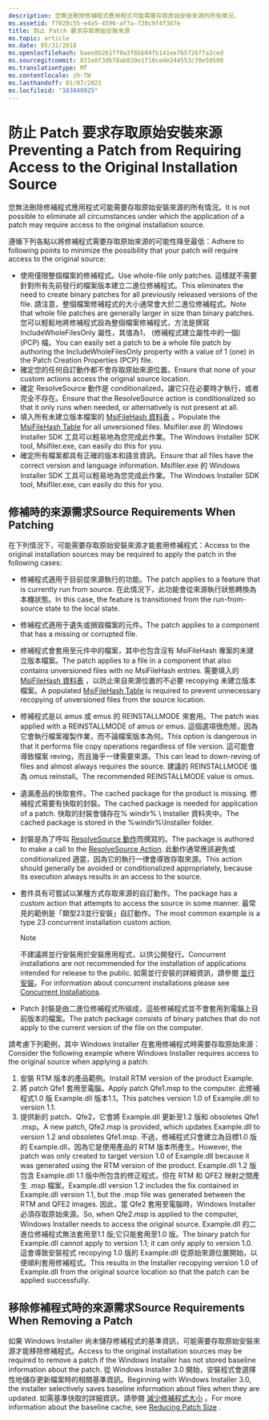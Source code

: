 ```yaml
---
description: 您無法刪除修補程式應用程式可能需要存取原始安裝來源的所有情況。
ms.assetid: f7028c55-e4a5-4596-af7a-728c9f4f367e
title: 防止 Patch 要求存取原始安裝來源
ms.topic: article
ms.date: 05/31/2018
ms.openlocfilehash: baee8b261ff0a3f6bb94fb141ee765726ffa2ced
ms.sourcegitcommit: 831e8f3db78ab820e1710cede244553c70e50500
ms.translationtype: MT
ms.contentlocale: zh-TW
ms.lasthandoff: 01/07/2021
ms.locfileid: "103848925"
---
```

# <a name="preventing-a-patch-from-requiring-access-to-the-original-installation-source"></a><span data-ttu-id="8ebf7-103">防止 Patch 要求存取原始安裝來源</span><span class="sxs-lookup"><span data-stu-id="8ebf7-103">Preventing a Patch from Requiring Access to the Original Installation Source</span></span>

<span data-ttu-id="8ebf7-104">您無法刪除修補程式應用程式可能需要存取原始安裝來源的所有情況。</span><span class="sxs-lookup"><span data-stu-id="8ebf7-104">It is not possible to eliminate all circumstances under which the application of a patch may require access to the original installation source.</span></span>

<span data-ttu-id="8ebf7-105">遵循下列各點以將修補程式需要存取原始來源的可能性降至最低：</span><span class="sxs-lookup"><span data-stu-id="8ebf7-105">Adhere to following points to minimize the possibility that your patch will require access to the original source:</span></span>

-   <span data-ttu-id="8ebf7-106">使用僅限整個檔案的修補程式。</span><span class="sxs-lookup"><span data-stu-id="8ebf7-106">Use whole-file only patches.</span></span> <span data-ttu-id="8ebf7-107">這樣就不需要針對所有先前發行的檔案版本建立二進位修補程式。</span><span class="sxs-lookup"><span data-stu-id="8ebf7-107">This eliminates the need to create binary patches for all previously released versions of the file.</span></span> <span data-ttu-id="8ebf7-108">請注意，整個檔案修補程式的大小通常會大於二進位修補程式。</span><span class="sxs-lookup"><span data-stu-id="8ebf7-108">Note that whole file patches are generally larger in size than binary patches.</span></span> <span data-ttu-id="8ebf7-109">您可以輕鬆地將修補程式設為整個檔案修補程式，方法是撰寫 IncludeWholeFilesOnly 屬性，其值為1， (修補程式建立屬性中的一個)  (PCP) 檔。</span><span class="sxs-lookup"><span data-stu-id="8ebf7-109">You can easily set a patch to be a whole file patch by authoring the IncludeWholeFilesOnly property with a value of 1 (one) in the Patch Creation Properties (PCP) file.</span></span>
-   <span data-ttu-id="8ebf7-110">確定您的任何自訂動作都不會存取原始來源位置。</span><span class="sxs-lookup"><span data-stu-id="8ebf7-110">Ensure that none of your custom actions access the original source location.</span></span>
-   <span data-ttu-id="8ebf7-111">確定 ResolveSource 動作是 conditionalized，讓它只在必要時才執行，或者完全不存在。</span><span class="sxs-lookup"><span data-stu-id="8ebf7-111">Ensure that the ResolveSource action is conditionalized so that it only runs when needed, or alternatively is not present at all.</span></span>
-   <span data-ttu-id="8ebf7-112">填入所有未建立版本檔案的 [MsiFileHash 資料表](msifilehash-table.md) 。</span><span class="sxs-lookup"><span data-stu-id="8ebf7-112">Populate the [MsiFileHash Table](msifilehash-table.md) for all unversioned files.</span></span> <span data-ttu-id="8ebf7-113">Msifiler.exe 的 Windows Installer SDK 工具可以輕易地為您完成此作業。</span><span class="sxs-lookup"><span data-stu-id="8ebf7-113">The Windows Installer SDK tool, Msifiler.exe, can easily do this for you.</span></span>
-   <span data-ttu-id="8ebf7-114">確定所有檔案都具有正確的版本和語言資訊。</span><span class="sxs-lookup"><span data-stu-id="8ebf7-114">Ensure that all files have the correct version and language information.</span></span> <span data-ttu-id="8ebf7-115">Msifiler.exe 的 Windows Installer SDK 工具可以輕易地為您完成此作業。</span><span class="sxs-lookup"><span data-stu-id="8ebf7-115">The Windows Installer SDK tool, Msifiler.exe, can easily do this for you.</span></span>

## <a name="source-requirements-when-patching"></a><span data-ttu-id="8ebf7-116">修補時的來源需求</span><span class="sxs-lookup"><span data-stu-id="8ebf7-116">Source Requirements When Patching</span></span>

<span data-ttu-id="8ebf7-117">在下列情況下，可能需要存取原始安裝來源才能套用修補程式：</span><span class="sxs-lookup"><span data-stu-id="8ebf7-117">Access to the original installation sources may be required to apply the patch in the following cases:</span></span>

-   <span data-ttu-id="8ebf7-118">修補程式適用于目前從來源執行的功能。</span><span class="sxs-lookup"><span data-stu-id="8ebf7-118">The patch applies to a feature that is currently run from source.</span></span> <span data-ttu-id="8ebf7-119">在此情況下，此功能會從來源執行狀態轉換為本機狀態。</span><span class="sxs-lookup"><span data-stu-id="8ebf7-119">In this case, the feature is transitioned from the run-from-source state to the local state.</span></span>
-   <span data-ttu-id="8ebf7-120">修補程式適用于遺失或損毀檔案的元件。</span><span class="sxs-lookup"><span data-stu-id="8ebf7-120">The patch applies to a component that has a missing or corrupted file.</span></span>
-   <span data-ttu-id="8ebf7-121">修補程式會套用至元件中的檔案，其中也包含沒有 MsiFileHash 專案的未建立版本檔案。</span><span class="sxs-lookup"><span data-stu-id="8ebf7-121">The patch applies to a file in a component that also contains unversioned files with no MsiFileHash entries.</span></span> <span data-ttu-id="8ebf7-122">需要填入的 [MsiFileHash 資料表](msifilehash-table.md) ，以防止來自來源位置的不必要 recopying 未建立版本檔案。</span><span class="sxs-lookup"><span data-stu-id="8ebf7-122">A populated [MsiFileHash Table](msifilehash-table.md) is required to prevent unnecessary recopying of unversioned files from the source location.</span></span>
-   <span data-ttu-id="8ebf7-123">修補程式是以 amus 或 emus 的 REINSTALLMODE 來套用。</span><span class="sxs-lookup"><span data-stu-id="8ebf7-123">The patch was applied with a REINSTALLMODE of amus or emus.</span></span> <span data-ttu-id="8ebf7-124">這個選項很危險，因為它會執行檔案複製作業，而不論檔案版本為何。</span><span class="sxs-lookup"><span data-stu-id="8ebf7-124">This option is dangerous in that it performs file copy operations regardless of file version.</span></span> <span data-ttu-id="8ebf7-125">這可能會導致檔案 reving，而且幾乎一律需要來源。</span><span class="sxs-lookup"><span data-stu-id="8ebf7-125">This can lead to down-reving of files and almost always requires the source.</span></span> <span data-ttu-id="8ebf7-126">建議的 REINSTALLMODE 值為 omus reinstall。</span><span class="sxs-lookup"><span data-stu-id="8ebf7-126">The recommended REINSTALLMODE value is omus.</span></span>
-   <span data-ttu-id="8ebf7-127">遺漏產品的快取套件。</span><span class="sxs-lookup"><span data-stu-id="8ebf7-127">The cached package for the product is missing.</span></span> <span data-ttu-id="8ebf7-128">修補程式需要有快取的封裝。</span><span class="sxs-lookup"><span data-stu-id="8ebf7-128">The cached package is needed for application of a patch.</span></span> <span data-ttu-id="8ebf7-129">快取的封裝會儲存在% windir% \\ Installer 資料夾中。</span><span class="sxs-lookup"><span data-stu-id="8ebf7-129">The cached package is stored in the %windir%\\Installer folder.</span></span>
-   <span data-ttu-id="8ebf7-130">封裝是為了呼叫 [ResolveSource 動作](resolvesource-action.md)而撰寫的。</span><span class="sxs-lookup"><span data-stu-id="8ebf7-130">The package is authored to make a call to the [ResolveSource Action](resolvesource-action.md).</span></span> <span data-ttu-id="8ebf7-131">此動作通常應該避免或 conditionalized 適當，因為它的執行一律會導致存取來源。</span><span class="sxs-lookup"><span data-stu-id="8ebf7-131">This action should generally be avoided or conditionalized appropriately, because its execution always results in an access to the source.</span></span>
-   <span data-ttu-id="8ebf7-132">套件具有可嘗試以某種方式存取來源的自訂動作。</span><span class="sxs-lookup"><span data-stu-id="8ebf7-132">The package has a custom action that attempts to access the source in some manner.</span></span> <span data-ttu-id="8ebf7-133">最常見的範例是「類型23並行安裝」自訂動作。</span><span class="sxs-lookup"><span data-stu-id="8ebf7-133">The most common example is a type 23 concurrent installation custom action.</span></span>
    > [!Note]  
    > <span data-ttu-id="8ebf7-134">不建議將並行安裝用於安裝應用程式，以供公開發行。</span><span class="sxs-lookup"><span data-stu-id="8ebf7-134">Concurrent installations are not recommended for the installation of applications intended for release to the public.</span></span> <span data-ttu-id="8ebf7-135">如需並行安裝的詳細資訊，請參閱 [並行安裝](concurrent-installations.md)。</span><span class="sxs-lookup"><span data-stu-id="8ebf7-135">For information about concurrent installations please see [Concurrent Installations](concurrent-installations.md).</span></span>

     

-   <span data-ttu-id="8ebf7-136">Patch 封裝是由二進位修補程式所組成，這些修補程式並不會套用到電腦上目前版本的檔案。</span><span class="sxs-lookup"><span data-stu-id="8ebf7-136">The patch package consists of binary patches that do not apply to the current version of the file on the computer.</span></span>

<span data-ttu-id="8ebf7-137">請考慮下列範例，其中 Windows Installer 在套用修補程式時需要存取原始來源：</span><span class="sxs-lookup"><span data-stu-id="8ebf7-137">Consider the following example where Windows Installer requires access to the original source when applying a patch:</span></span>

1.  <span data-ttu-id="8ebf7-138">安裝 RTM 版本的產品範例。</span><span class="sxs-lookup"><span data-stu-id="8ebf7-138">Install RTM version of the product Example.</span></span>
2.  <span data-ttu-id="8ebf7-139">將 patch Qfe1 套用至電腦。</span><span class="sxs-lookup"><span data-stu-id="8ebf7-139">Apply patch Qfe1.msp to the computer.</span></span> <span data-ttu-id="8ebf7-140">此修補程式1.0 版 Example.dll 版本1.1。</span><span class="sxs-lookup"><span data-stu-id="8ebf7-140">This patches version 1.0 of Example.dll to version 1.1.</span></span>
3.  <span data-ttu-id="8ebf7-141">提供新的 patch、Qfe2，它會將 Example.dll 更新至1.2 版和 obsoletes Qfe1 .msp。</span><span class="sxs-lookup"><span data-stu-id="8ebf7-141">A new patch, Qfe2.msp is provided, which updates Example.dll to version 1.2 and obsoletes Qfe1.msp.</span></span> <span data-ttu-id="8ebf7-142">不過，修補程式只會建立為目標1.0 版的 Example.dll，因為它是使用產品的 RTM 版本所產生。</span><span class="sxs-lookup"><span data-stu-id="8ebf7-142">However, the patch was only created to target version 1.0 of Example.dll because it was generated using the RTM version of the product.</span></span> <span data-ttu-id="8ebf7-143">Example.dll 1.2 版包含 Example.dll 1.1 版中所包含的修正程式，但在 RTM 和 QFE2 映射之間產生 .msp 檔案。</span><span class="sxs-lookup"><span data-stu-id="8ebf7-143">Example.dll version 1.2 includes the fix contained in Example.dll version 1.1, but the .msp file was generated between the RTM and QFE2 images.</span></span> <span data-ttu-id="8ebf7-144">因此，當 Qfe2 套用至電腦時，Windows Installer 必須存取原始來源。</span><span class="sxs-lookup"><span data-stu-id="8ebf7-144">So, when Qfe2.msp is applied to the computer, Windows Installer needs to access the original source.</span></span> <span data-ttu-id="8ebf7-145">Example.dll 的二進位修補程式無法套用至1.1 版;它只能套用至1.0 版。</span><span class="sxs-lookup"><span data-stu-id="8ebf7-145">The binary patch for Example.dll cannot apply to version 1.1; it can only apply to version 1.0.</span></span> <span data-ttu-id="8ebf7-146">這會導致安裝程式 recopying 1.0 版的 Example.dll 從原始來源位置開始，以便順利套用修補程式。</span><span class="sxs-lookup"><span data-stu-id="8ebf7-146">This results in the Installer recopying version 1.0 of Example.dll from the original source location so that the patch can be applied successfully.</span></span>

## <a name="source-requirements-when-removing-a-patch"></a><span data-ttu-id="8ebf7-147">移除修補程式時的來源需求</span><span class="sxs-lookup"><span data-stu-id="8ebf7-147">Source Requirements When Removing a Patch</span></span>

<span data-ttu-id="8ebf7-148">如果 Windows Installer 尚未儲存修補程式的基準資訊，可能需要存取原始安裝來源才能移除修補程式。</span><span class="sxs-lookup"><span data-stu-id="8ebf7-148">Access to the original installation sources may be required to remove a patch if the Windows Installer has not stored baseline information about the patch.</span></span> <span data-ttu-id="8ebf7-149">從 Windows Installer 3.0 開始，安裝程式會選擇性地儲存更新檔案時的相關基準資訊。</span><span class="sxs-lookup"><span data-stu-id="8ebf7-149">Beginning with Windows Installer 3.0, the installer selectively saves baseline information about files when they are updated.</span></span> <span data-ttu-id="8ebf7-150">如需基準快取的詳細資訊，請參閱 [減少修補程式大小](reducing-patch-size.md) 。</span><span class="sxs-lookup"><span data-stu-id="8ebf7-150">For more information about the baseline cache, see [Reducing Patch Size](reducing-patch-size.md) .</span></span>

 

 



